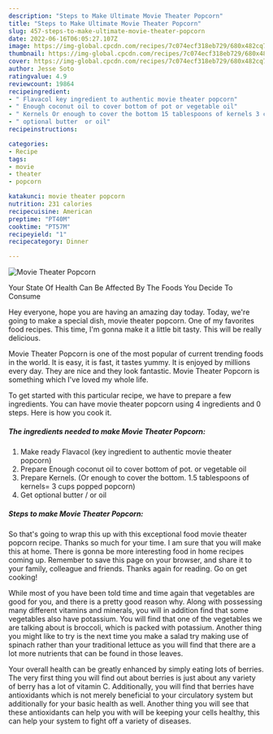 ```yaml
---
description: "Steps to Make Ultimate Movie Theater Popcorn"
title: "Steps to Make Ultimate Movie Theater Popcorn"
slug: 457-steps-to-make-ultimate-movie-theater-popcorn
date: 2022-06-16T06:05:27.107Z
image: https://img-global.cpcdn.com/recipes/7c074ecf318eb729/680x482cq70/movie-theater-popcorn-recipe-main-photo.jpg
thumbnail: https://img-global.cpcdn.com/recipes/7c074ecf318eb729/680x482cq70/movie-theater-popcorn-recipe-main-photo.jpg
cover: https://img-global.cpcdn.com/recipes/7c074ecf318eb729/680x482cq70/movie-theater-popcorn-recipe-main-photo.jpg
author: Jesse Soto
ratingvalue: 4.9
reviewcount: 19864
recipeingredient:
- " Flavacol key ingredient to authentic movie theater popcorn"
- " Enough coconut oil to cover bottom of pot or vegetable oil"
- " Kernels Or enough to cover the bottom 15 tablespoons of kernels 3 cups popped popcorn"
- " optional butter  or oil"
recipeinstructions:

categories:
- Recipe
tags:
- movie
- theater
- popcorn

katakunci: movie theater popcorn 
nutrition: 231 calories
recipecuisine: American
preptime: "PT40M"
cooktime: "PT57M"
recipeyield: "1"
recipecategory: Dinner

---
```



![Movie Theater Popcorn](https://img-global.cpcdn.com/recipes/7c074ecf318eb729/680x482cq70/movie-theater-popcorn-recipe-main-photo.jpg)

Your State Of Health Can Be Affected By The Foods You Decide To Consume

Hey everyone, hope you are having an amazing day today. Today, we're going to make a special dish, movie theater popcorn. One of my favorites food recipes. This time, I'm gonna make it a little bit tasty. This will be really delicious.

Movie Theater Popcorn is one of the most popular of current trending foods in the world. It is easy, it is fast, it tastes yummy. It is enjoyed by millions every day. They are nice and they look fantastic. Movie Theater Popcorn is something which I've loved my whole life.




To get started with this particular recipe, we have to prepare a few ingredients. You can have movie theater popcorn using 4 ingredients and 0 steps. Here is how you cook it.

<!--inarticleads1-->

##### The ingredients needed to make Movie Theater Popcorn:

1. Make ready  Flavacol (key ingredient to authentic movie theater popcorn)
1. Prepare  Enough coconut oil to cover bottom of pot. or vegetable oil
1. Prepare  Kernels. (Or enough to cover the bottom. 1.5 tablespoons of kernels= 3 cups popped popcorn)
1. Get  optional butter / or oil




<!--inarticleads2-->

##### Steps to make Movie Theater Popcorn:





So that's going to wrap this up with this exceptional food movie theater popcorn recipe. Thanks so much for your time. I am sure that you will make this at home. There is gonna be more interesting food in home recipes coming up. Remember to save this page on your browser, and share it to your family, colleague and friends. Thanks again for reading. Go on get cooking!

While most of you have been told time and time again that vegetables are good for you, and there is a pretty good reason why. Along with possessing many different vitamins and minerals, you will in addition find that some vegetables also have potassium. You will find that one of the vegetables we are talking about is broccoli, which is packed with potassium. Another thing you might like to try is the next time you make a salad try making use of spinach rather than your traditional lettuce as you will find that there are a lot more nutrients that can be found in those leaves.

Your overall health can be greatly enhanced by simply eating lots of berries. The very first thing you will find out about berries is just about any variety of berry has a lot of vitamin C. Additionally, you will find that berries have antioxidants which is not merely beneficial to your circulatory system but additionally for your basic health as well. Another thing you will see that these antioxidants can help you with will be keeping your cells healthy, this can help your system to fight off a variety of diseases.
